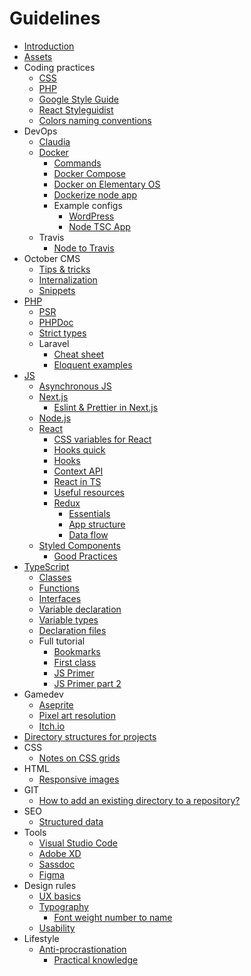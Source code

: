 # Guidelines

* [Introduction](README.md)
* [Assets](assets/README.md)
* Coding practices
    * [CSS](coding-practices/css.md)
    * [PHP](coding-practices/php.md)
    * [Google Style Guide](coding-practices/google-style-guide.md)
    * [React Styleguidist](coding-practices/react-styleguidist.md)
    * [Colors naming conventions](coding-practices/colors-naming-conventions.mdd)
* DevOps
    * [Claudia](devops/claudia/README.md)
    * [Docker](devops/docker/README.md)
        * [Commands](devops/docker/commands.md)
        * [Docker Compose](devops/docker/docker-compose.md)
        * [Docker on Elementary OS](devops/docker/docker-on-elementary.md)
        * [Dockerize node app](devops/docker/dockerize-node-app.md)
        * Example configs
            * [WordPress](devops/docker/compose-examples/wordpress.md)
            * [Node TSC App](devops/docker/compose-examples/node-tsc-app.md)
    * Travis
        * [Node to Travis](devops/travis/node-to-aws.md)
* October CMS
    * [Tips & tricks](october-cms/README.md)
    * [Internalization](october-cms/l18n.md)
    * [Snippets](october-cms/snippets.md)
* [PHP](php/README.md)
    * [PSR](php/PSR.md)
    * [PHPDoc](php/PHPDoc.md)
    * [Strict types](php/strict-types.md)
    * Laravel
        * [Cheat sheet](php/laravel/README.md)
        * [Eloquent examples](php/laravel/eloquent.md)
* [JS](js/README.md)
    * [Asynchronous JS](js/asynchonous-js.md)
    * [Next.js](js/Next.js/README.md)
        * [Eslint & Prettier in Next.js](js/Next.js/eslint-and-prettier.md)
    * [Node.js](js/Node.js/README.md)
    * [React](js/React/README.md)
        * [CSS variables for React](js/React/css-variables-for-react.md)
        * [Hooks quick](js/React/hooks-quick.md)
        * [Hooks](js/React/hooks.md)
        * [Context API](js/React/react-context-api.md)
        * [React in TS](js/React/react-in-ts.md)
        * [Useful resources](js/React/useful-resources.md)
        * [Redux](js/React/Redux/README.md)
            * [Essentials](js/React/Redux/essentials.md)
            * [App structure](js/React/Redux/app-structure.md)
            * [Data flow](js/React/Redux/data-flow.md)
    * [Styled Components](js/styled-components/README.md)
        * [Good Practices](js/styled-components/good-practices.md)
* [TypeScript](type-script/README.md) 
    * [Classes](type-script/classes.md)
    * [Functions](type-script/functions.md)
    * [Interfaces](type-script/interfaces.md)
    * [Variable declaration](type-script/variable-declaration.md)
    * [Variable types](/type-script/variable-types.md)
    * [Declaration files](type-script/declaration-files.md)
    * Full tutorial 
        * [Bookmarks](type-script/full-tutorial/BOOKMARKS.md)
        * [First class](type-script/full-tutorial/001-first-class.md)
        * [JS Primer](type-script/full-tutorial/002-js-primer.md)
        * [JS Primer part 2](ype-script/full-tutorial/003-js-primer-2.md)
* Gamedev
    * [Aseprite](gamedev/graphics/aseprite.md)
    * [Pixel art resolution](pixel-art-resolution.md)
    * [Itch.io](gamedev/itch.io/README.md)
* [Directory structures for projects](directory-structures/README.md)
* CSS
    * [Notes on CSS grids](css/notes-on-grids.md)
* HTML
    * [Responsive images](html/responsive-images.md)
* GIT
    * [How to add an existing directory to a repository?](git/existing-directory.md)
* SEO
    * [Structured data](seo/structured-data.md)
* Tools
    * [Visual Studio Code](tools/visual-studio-tips.md)
    * [Adobe XD](tools/adobe-xd-tips.md)
    * [Sassdoc](tools/sassdoc.md)
    * [Figma](tools/figma.md)
* Design rules
    * [UX basics](design-rules/ux.md)
    * [Typography](design-rules/typography.md)
        * [Font weight number to name](design-rules/typography/font-weight-number-name.md)
    * [Usability](design-rules/ux/usability.md)
* Lifestyle
    * [Anti-procrastionation](lifestyle/procrastination/README.md)
        * [Practical knowledge](lifestyle/procrastination/practical-knowledge.md)